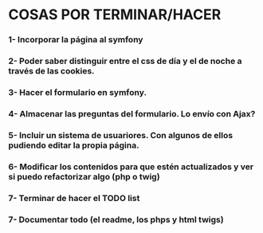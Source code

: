 #   COSAS POR TERMINAR/HACER

### 1-  Incorporar la página al symfony


### 2- Poder saber distinguir entre el css de día y el de noche a través de las cookies.


### 3- Hacer el formulario en symfony.


### 4- Almacenar las preguntas del formulario. Lo envío con Ajax?


### 5- Incluir un sistema de usuariores. Con algunos de ellos pudiendo editar la propia página. 


### 6- Modificar los contenidos para que estén actualizados y ver si puedo refactorizar algo (php o twig)


### 7- Terminar de hacer el TODO list

### 7- Documentar todo (el readme, los phps y html twigs)